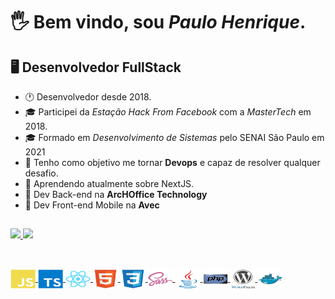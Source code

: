 # 🖐️ Bem vindo, sou *Paulo Henrique*.

## 🖥️ Desenvolvedor FullStack

- 🕐 Desenvolvedor desde 2018.
- 🎓 Participei da *Estação Hack From Facebook* com a *MasterTech* em 2018.
- 🎓 Formado em *Desenvolvimento de Sistemas* pelo SENAI São Paulo em 2021
- 🔭 Tenho como objetivo me tornar **Devops** e capaz de resolver qualquer desafio.
- 📖 Aprendendo atualmente sobre NextJS.
- 🏢 Dev Back-end na **ArcHOffice Technology**
- 🏢 Dev Front-end Mobile na **Avec**

##
<div>
  <a href="https://github.com/henrique1204">
  <img height="180em" src="https://github-readme-stats.vercel.app/api?username=henrique1204&show_icons=true&theme=dark&include_all_commits=true&count_private=true"/>
  <img height="180em" src="https://github-readme-stats.vercel.app/api/top-langs/?username=henrique1204&layout=compact&langs_count=7&theme=dark"/>
</div>
 
##
<div style="display: inline_block"><br>
  <img align="center" alt="Paulo-Js" height="30" width="40" src="https://raw.githubusercontent.com/devicons/devicon/master/icons/javascript/javascript-plain.svg">
  <img align="center" alt="Paulo-Ts" height="30" width="40" src="https://raw.githubusercontent.com/devicons/devicon/master/icons/typescript/typescript-plain.svg">
  <img align="center" alt="Paulo-React" height="30" width="40" src="https://raw.githubusercontent.com/devicons/devicon/master/icons/react/react-original.svg">
  <img align="center" alt="Paulo-HTML" height="30" width="40" src="https://raw.githubusercontent.com/devicons/devicon/master/icons/html5/html5-original.svg">
  <img align="center" alt="Paulo-CSS" height="30" width="40" src="https://raw.githubusercontent.com/devicons/devicon/master/icons/css3/css3-original.svg">
  <img align="center" alt="Paulo-CSS" height="30" width="40" src="https://raw.githubusercontent.com/devicons/devicon/master/icons/sass/sass-original.svg">
  <img align="center" alt="Paulo-CSS" height="30" width="40" src="https://raw.githubusercontent.com/devicons/devicon/master/icons/java/java-original.svg">
  <img align="center" alt="Paulo-CSS" height="30" width="40" src="https://raw.githubusercontent.com/devicons/devicon/master/icons/php/php-original.svg">
  <img align="center" alt="Paulo-CSS" height="30" width="40" src="https://raw.githubusercontent.com/devicons/devicon/master/icons/wordpress/wordpress-original.svg">
  <img align="center" alt="Paulo-CSS" height="30" width="40" src="https://raw.githubusercontent.com/devicons/devicon/master/icons/docker/docker-original.svg">
</div>
